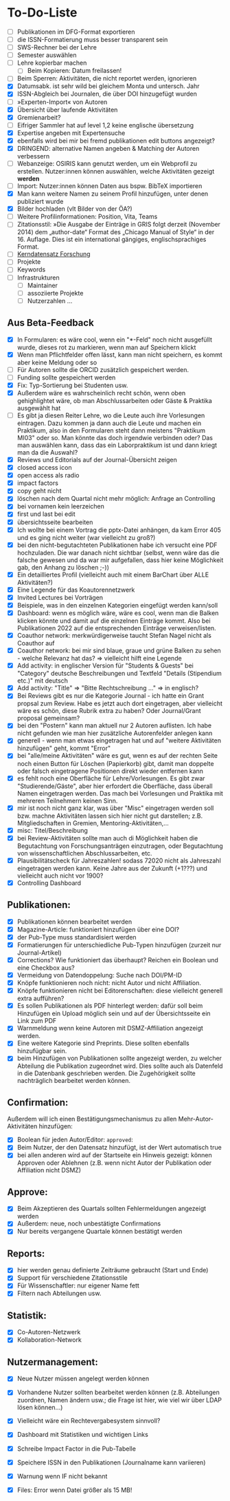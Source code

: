 # To-Do-Liste

* [ ] Publikationen im DFG-Format exportieren
* [ ] die ISSN-Formatierung muss besser transparent sein
* [ ] SWS-Rechner bei der Lehre
* [ ] Semester auswählen
* [ ] Lehre kopierbar machen
  * [ ] Beim Kopieren: Datum freilassen!
* [ ] Beim Sperren: Aktivitäten, die nicht reportet werden, ignorieren
* [x] Datumsabk. ist sehr wild bei gleichem Monta und untersch. Jahr
* [x] ISSN-Abgleich bei Journalen, die über DOI hinzugefügt wurden
* [ ] »Experten-Import« von Autoren
* [x] Übersicht über laufende Aktivitäten
* [x] Gremienarbeit?
* [ ] Eifriger Sammler hat auf level 1,2 keine englische übersetzung
* [x] Expertise angeben mit Expertensuche
* [x] ebenfalls wird bei mir bei fremd publikationen edit buttons angezeigt?
* [x] DRINGEND: alternative Namen angeben & Matching der Autoren verbessern
* [ ] Webanzeige: OSIRIS kann genutzt werden, um ein Webprofil zu erstellen. Nutzer:innen können auswählen, welche Aktivitäten gezeigt **werden**
* [ ] Import: Nutzer:innen können Daten aus bspw. BibTeX importieren
* [x] Man kann weitere Namen zu seinem Profil hinzufügen, unter denen publiziert wurde
* [x] Bilder hochladen (vlt Bilder von der ÖA?)
* [ ] Weitere Profilinformationen: Position, Vita, Teams
* [ ] Zitationsstil: »Die Ausgabe der Einträge in GRIS folgt derzeit (November 2014) dem „author-date“ Format des  „Chicago Manual of Style“ in der 16. Auflage. Dies ist ein international gängiges, englischsprachiges  Format.
* [ ] [Kerndatensatz Forschung](https://kerndatensatz-forschung.de/)
* [ ] Projekte
* [ ] Keywords
* [ ] Infrastrukturen
  * [ ] Maintainer
  * [ ] assoziierte Projekte
  * [ ] Nutzerzahlen …

## Aus Beta-Feedback

* [x] In Formularen: es wäre cool, wenn ein "*\-Feld" noch nicht ausgefüllt wurde, dieses rot zu markieren, wenn man auf Speichern klickt
* [x] Wenn man Pflichtfelder offen lässt, kann man nicht speichern, es kommt aber keine Meldung oder so
* [ ] Für Autoren sollte die ORCID zusätzlich gespeichert werden.
* [ ] Funding sollte gespeichert werden
* [x] Fix: Typ-Sortierung bei Studenten usw.
* [x] Außerdem wäre es wahrscheinlich recht schön, wenn oben gehighlightet wäre, ob man Abschlussarbeiten oder Gäste & Praktika ausgewählt hat
* [ ] Es gibt ja diesen Reiter Lehre, wo die Leute auch ihre Vorlesungen eintragen. Dazu kommen ja dann auch die Leute und machen ein Praktikum, also in den Formularen steht dann meistens "Praktikum MI03" oder so. Man könnte das doch irgendwie verbinden oder? Das man auswählen kann, dass das ein Laborpraktikum ist und dann kriegt man da die Auswahl?
* [x] Reviews und Editorials auf der Journal-Übersicht zeigen
* [x] closed access icon
* [x] open access als radio
* [x] impact factors
* [x] copy geht nicht
* [x] löschen nach dem Quartal nicht mehr möglich: Anfrage an Controlling
* [x] bei vornamen kein leerzeichen
* [x] first und last bei edit
* [x] übersichtsseite bearbeiten
* [x] Ich wollte bei einem Vortrag die pptx-Datei anhängen, da kam Error 405 und es ging nicht weiter (war vielleicht zu groß?)
* [x] bei den nicht-begutachteten Publikationen habe ich versucht eine PDF hochzuladen. Die war danach nicht sichtbar (selbst, wenn wäre das die falsche gewesen und da war mir aufgefallen, dass hier keine Möglichkeit gab, den Anhang zu löschen ;-))
* [x] Ein detailliertes Profil (vielleicht auch mit einem BarChart über ALLE Aktivitäten?)
* [x] Eine Legende für das Koautorennetzwerk
* [x] Invited Lectures bei Vorträgen
* [x] Beispiele, was in den einzelnen Kategorien eingefügt werden kann/soll
* [x] Dashboard: wenn es möglich wäre, wäre es cool, wenn man die Balken klicken könnte und damit auf die einzelnen Einträge kommt. Also bei Publikationen 2022 auf die entsprechenden Einträge verweisen/listen.
* [x] Coauthor network: merkwürdigerweise taucht Stefan Nagel nicht als Coauthor auf
* [x] Coauthor network: bei mir sind blaue, graue und grüne Balken zu sehen - welche Relevanz hat das? => vielleicht hilft eine Legende
* [x] Add activity: in englischer Version für "Students & Guests" bei "Category" deutsche Beschreibungen und Textfeld "Details (Stipendium etc.)" mit deutsch
* [x] Add activity: "Title" => "Bitte Rechtschreibung ..." => in englisch?
* [x] Bei Reviews gibt es nur die Kategorie Journal - ich hatte ein Grant propsal zum Review. Habe es jetzt auch dort eingetragen, aber vielleicht wäre es schön, diese Rubrik extra zu haben? Oder Journal/Grant proposal gemeinsam?
* [x] bei den "Postern" kann man aktuell nur 2 Autoren auflisten. Ich habe nicht gefunden wie man hier zusätzliche Autorenfelder anlegen kann
* [x] generell - wenn man etwas eingetragen hat und auf "weitere Aktivitäten hinzufügen" geht, kommt "Error"
* [x] bei "alle/meine Aktivitäten" wäre es gut, wenn es auf der rechten Seite noch einen Button für Löschen (Papierkorb) gibt, damit man doppelte oder falsch eingetragene Positionen direkt wieder entfernen kann
* [x] es fehlt noch eine Oberfläche für Lehre/Vorlesungen. Es gibt zwar "Studierende/Gäste", aber hier erfordert die Oberfläche, dass überall Namen eingetragen werden. Das mach bei Vorlesungen und Praktika mit mehreren Teilnehmern keinen Sinn.
* [x] mir ist noch nicht ganz klar, was über "Misc" eingetragen werden soll bzw. machne Aktivitäten lassen sich hier nicht gut darstellen; z.B. Mitgliedschaften in Gremien, Mentoring-Aktivitäten,...
* [x] misc: Titel/Beschreibung
* [x] bei Review-Aktivitäten sollte man auch di Möglichkeit haben die Begutachtung von Forschungsanträgen einzutragen, oder Begutachtung von wissenschaftlichen Abschlussarbeiten, etc.
* [x] Plausibilitätscheck für Jahreszahlen! sodass 72020 nicht als Jahreszahl eingetragen werden kann. Keine Jahre aus der Zukunft (+1???) und vielleicht auch nicht vor 1900?
* [x] Controlling Dashboard

## Publikationen:

* [x] Publikationen können bearbeitet werden
* [x] Magazine-Article: funktioniert hinzufügen über eine DOI?
* [x] der Pub-Type muss standardisiert werden
* [x] Formatierungen für unterschiedliche Pub-Typen hinzufügen (zurzeit nur Journal-Artikel)
* [x] Corrections? Wie funktioniert das überhaupt? Reichen ein Boolean und eine Checkbox aus?
* [x] Vermeidung von Datendoppelung: Suche nach DOI/PM-ID
* [x] Knöpfe funktionieren noch nicht: nicht Autor und nicht Affiliation.
* [x] Knöpfe funktionieren nicht bei Editorenschaften: diese vielleicht generell extra aufführen?
* [x] Es sollen Publikationen als PDF hinterlegt werden: dafür soll beim Hinzufügen ein Upload möglich sein und auf der Übersichtsseite ein Link zum PDF
* [x] Warnmeldung wenn keine Autoren mit DSMZ-Affiliation angezeigt werden.
* [x] Eine weitere Kategorie sind Preprints. Diese sollten ebenfalls hinzufügbar sein.
* [x] beim Hinzufügen von Publikationen sollte angezeigt werden, zu welcher Abteilung die Publikation zugeordnet wird. Dies sollte auch als Datenfeld in die Datenbank geschrieben werden. Die Zugehörigkeit sollte nachträglich bearbeitet werden können.

## Confirmation:

Außerdem will ich einen Bestätigungsmechanismus zu allen Mehr-Autor-Aktivitäten hinzufügen:

* [x] Boolean für jeden Autor/Editor: `approved`:
* [x] Beim Nutzer, der den Datensatz hinzufügt, ist der Wert automatisch true
* [x] bei allen anderen wird auf der Startseite ein Hinweis gezeigt: können Approven oder Ablehnen (z.B. wenn nicht Autor der Publikation oder Affiliation nicht DSMZ)

## Approve:

* [x] Beim Akzeptieren des Quartals sollten Fehlermeldungen angezeigt werden
* [x] Außerdem: neue, noch unbestätigte Confirmations
* [x] Nur bereits vergangene Quartale können bestätigt werden

## Reports:

* [x] hier werden genau definierte Zeiträume gebraucht (Start und Ende)
* [x] Support für verschiedene Zitationsstile
* [x] Für Wissenschaftler: nur eigener Name fett
* [x] Filtern nach Abteilungen usw.

## Statistik:

* [x] Co-Autoren-Netzwerk
* [x] Kollaboration-Network

## Nutzermanagement:

* [x] Neue Nutzer müssen angelegt werden können
* [x] Vorhandene Nutzer sollten bearbeitet werden können (z.B. Abteilungen zuordnen, Namen ändern usw.; die Frage ist hier, wie viel wir über LDAP lösen können...)
* [x] Vielleicht wäre ein Rechtevergabesystem sinnvoll?
* [x] Dashboard mit Statistiken und wichtigen Links
* [x] Schreibe Impact Factor in die Pub-Tabelle
* [x] Speichere ISSN in den Publikationen (Journalname kann variieren)
* [x] Warnung wenn IF nicht bekannt
* [x] Files: Error wenn Datei größer als 15 MB!

